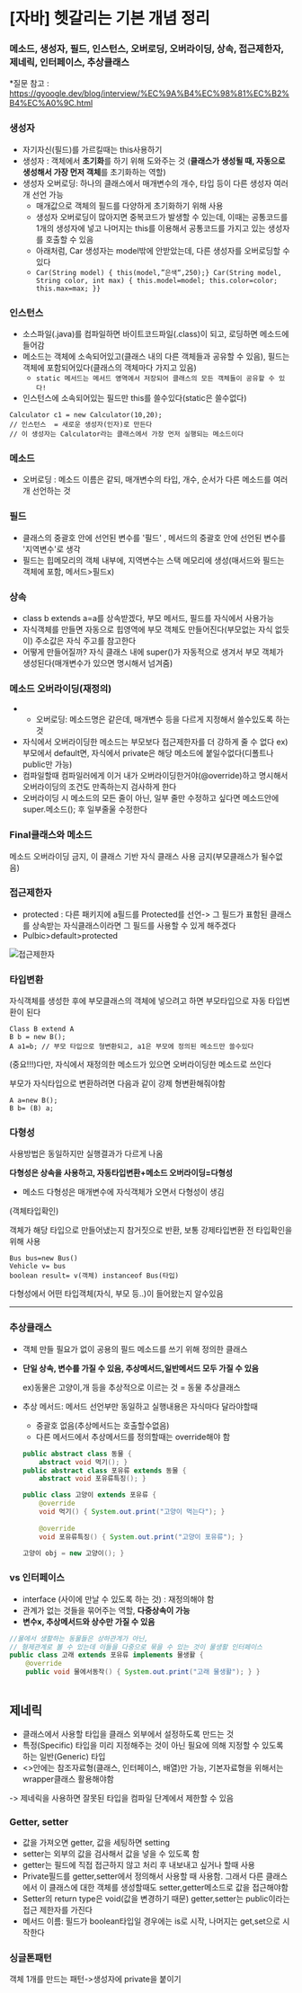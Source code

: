 # [자바] 헷갈리는 기본 개념 정리

### 메소드, 생성자, 필드, 인스턴스, 오버로딩, 오버라이딩, 상속, 접근제한자, 제네릭, 인터페이스, 추상클래스
*질문 참고 : https://gyoogle.dev/blog/interview/%EC%9A%B4%EC%98%81%EC%B2%B4%EC%A0%9C.html

### 생성자

- 자기자신(필드)를 가르킬때는 this사용하기
- 생성자 : 객체에서 **초기화**를 하기 위해 도와주는 것 (**클래스가 생성될 때, 자동으로 생성해서 가장 먼저 객체**를 초기화하는 역할)
- 생성자 오버로딩: 하나의 클래스에서 매개변수의 개수, 타입 등이 다른 생성자 여러개 선언 가능
    - 매개값으로 객체의 필드를 다양하게 초기화하기 위해 사용
    - 생성자 오버로딩이 많아지면 중복코드가 발생할 수 있는데, 이때는 공통코드를 1개의 생성자에 넣고 나머지는 this를 이용해서 공통코드를 가지고 있는 생성자를 호출할 수 있음
    - 아래처럼, Car 생성자는 model밖에 안받았는데, 다른 생성자를 오버로딩할 수 있다
    - `Car(String model) { this(model,”은색“,250);} Car(String model, String color, int max) { this.model=model; this.color=color; this.max=max; }}`

### 인스턴스

- 소스파일(.java)를 컴파일하면 바이트코드파일(.class)이 되고, 로딩하면 메소드에 들어감
- 메소드는 객체에 소속되어있고(클래스 내의 다른 객체들과 공유할 수 있음), 필드는 객체에 포함되어있다(클래스의 객체마다 가지고 있음)
    - `static 메서드는 메서드 영역에서 저장되어 클래스의 모든 객체들이 공유할 수 있다!`
- 인스턴스에 소속되어있는 필드만 this를 쓸수있다(static은 쓸수없다)

```
Calculator c1 = new Calculator(10,20);
// 인스턴스  = 새로운 생성자(인자)로 만든다
// 이 생성자는 Calculator라는 클래스에서 가장 먼저 실행되는 메소드이다
```

### 메소드

- 오버로딩 : 메소드 이름은 같되, 매개변수의 타입, 개수, 순서가 다른 메소드를 여러개 선언하는 것

### 필드

- 클래스의 중괄호 안에 선언된 변수를 '필드' , 메서드의 중괄호 안에 선언된 변수를 '지역변수'로 생각
- 필드는 힙메모리의 객체 내부에, 지역변수는 스택 메모리에 생성(매서드와 필드는 객체에 포함, 메서드>필드x)

### 상속

- class b extends a=a를 상속받겠다, 부모 메서드, 필드를 자식에서 사용가능
- 자식객체를 만들면 자동으로 힙영역에 부모 객체도 만들어진다(부모없는 자식 없듯이) 주소값은 자식 주고를 참고한다
- 어떻게 만들어질까? 자식 클래스 내에 super()가 자동적으로 생겨서 부모 객체가 생성된다(매개변수가 있으면 명시해서 넘겨줌)

### 메소드 오버라이딩(재정의)

- * 오버로딩: 메소드명은 같은데, 매개변수 등을 다르게 지정해서 쓸수있도록 하는 것
- 자식에서 오버라이딩한 메소드는 부모보다 접근제한자를 더 강하게 줄 수 없다 ex)부모에서 default면, 자식에서 private은 해당 메소드에 붙일수없다(디폴트나 public만 가능)
- 컴파일할때 컴파일러에게 이거 내가 오버라이딩한거야(@override)하고 명시해서 오버라이딩의 조건도 만족하는지 검사하게 한다
- 오버라이딩 시 메소드의 모든 줄이 아닌, 일부 줄만 수정하고 싶다면 메소드안에 super.메소드(); 후 일부줄울 수정한다

### Final클래스와 메소드

메소드 오버라이딩 금지, 이 클래스 기반 자식 클래스 사용 금지(부모클래스가 될수없음)

### 접근제한자

- protected : 다른 패키지에 a필드를 Protected를 선언-> 그 필드가 표함된 클래스를 상속받는 자식클래스이라면 그 필드를 사용할 수 있게 해주겠다
- Pulbic>default>protected

![접근제한자](https://blog.kakaocdn.net/dn/LSfh1/btsh6zTfwm8/gmHdhwjS0QEsIdf6MLDuSK/img.png)

### 타입변환

자식객체를 생성한 후에 부모클래스의 객체에 넣으려고 하면 부모타입으로 자동 타입변환이 된다

```
Class B extend A
B b = new B();
A a1=b; // 부모 타입으로 형변환되고, a1은 부모에 정의된 메소드만 쓸수있다
```

(중요!!!)다만, 자식에서 재정의한 메소드가 있으면 오버라이딩한 메소드로 쓰인다

부모가 자식타입으로 변환하려면 다음과 같이 강제 형변환해줘야함

```
A a=new B();
B b= (B) a;
```

### 다형성

사용방법은 동일하지만 실행결과가 다르게 나옴

**다형성은 상속을 사용하고, 자동타입변환+메소드 오버라이딩=다형성**

- 메소드 다형성은 매개변수에 자식객체가 오면서 다형성이 생김

(객체타입확인)

객체가 해당 타입으로 만들어냈는지 참거짓으로 반환, 보통 강제타입변환 전 타입확인을 위해 사용

```
Bus bus=new Bus()
Vehicle v= bus
boolean result= v(객체) instanceof Bus(타입)
```

다형성에서 어떤 타입객체(자식, 부모 등..)이 들어왔는지 알수있음

---

### 추상클래스

- 객체 만들 필요가 없이 공용의 필드 메소드를 쓰기 위해 정의한 클래스
- **단일 상속, 변수를 가질 수 있음, 추상메서드,일반메서드 모두 가질 수 있음**

  ex)동물은 고양이,개 등을 추상적으로 이르는 것 = 동물 추상클래스

- 추상 메서드: 메서드 선언부만 동일하고 실행내용은 자식마다 달라야할때
    - 중괄호 없음(추상메서드는 호출할수없음)
    - 다른 메서드에서 추상메서드를 정의할때는 override해야 함

    ```java
    public abstract class 동물 {
    	abstract void 먹기(); }
    public abstract class 포유류 extends 동물 {
    	abstract void 포유류특징(); }
    
    public class 고양이 extends 포유류 {
    	@override
    	void 먹기() { System.out.print("고양이 먹는다"); }
    	
    	@override
    	void 포유류특징() { System.out.print("고양이 포유류"); }
    
    고양이 obj = new 고양이(); }
    ```


### vs 인터페이스

- interface (사이에 만날 수 있도록 하는 것) : 재정의해야 함
- 관계가 없는 것들을 묶어주는 역할, **다중상속이 가능**
- **변수x, 추상메서드와 상수만 가질 수 있음**

```java
//물에서 생활하는 동물들은 상하관계가 아닌, 
// 형제관계로 볼 수 있는데 이들을 다중으로 묶을 수 있는 것이 물생활 인터페이스
public class 고래 extends 포유류 implements 물생활 {
	@override
	public void 물에서동작() { System.out.print("고래 물생활"); } }
	
```

## 제네릭

- 클래스에서 사용할 타입을 클래스 외부에서 설정하도록 만드는 것
- 특정(Specific) 타입을 미리 지정해주는 것이 아닌 필요에 의해 지정할 수 있도록 하는 일반(Generic) 타입
- <>안에는 참조자료형(클래스, 인터페이스, 배열)만 가능, 기본자료형을 위해서는 wrapper클래스 활용해야함

-> 제네릭을 사용하면 잘못된 타입을 컴파일 단계에서 제한할 수 있음


### Getter, setter

- 값을 가져오면 getter, 값을 세팅하면 setting
- setter는 외부의 값을 검사해서 값을 넣을 수 있도록 함
- getter는 필드에 직접 접근하지 않고 처리 후 내보내고 싶거나 할때 사용
- Private필드를 getter,setter에서 정의해서 사용할 때 사용함. 그래서 다른 클래스에서 이 클래스에 대한 객체를 생성할때도 setter,getter메소드로 값을 접근해야함
- Setter의 return type은 void(값을 변경하기 때문) getter,setter는 public이라는 접근 제한자를 가진다
- 메서드 이름: 필드가 boolean타입일 경우에는 is로 시작, 나머지는 get,set으로 시작한다

### 싱글톤패턴

객체 1개를 만드는 패턴->생성자에 private을 붙이기
